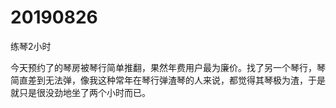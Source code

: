 # 20190826

练琴2小时

今天预约了的琴房被琴行简单推翻，果然年费用户最为廉价。找了另一个琴行，琴简直差到无法弹，像我这种常年在琴行弹渣琴的人来说，都觉得其琴极为渣，于是就只是很没劲地坐了两个小时而已。
